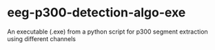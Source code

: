 # eeg-p300-detection-algo-exe
An executable (.exe) from a python script for p300 segment extraction using different channels
